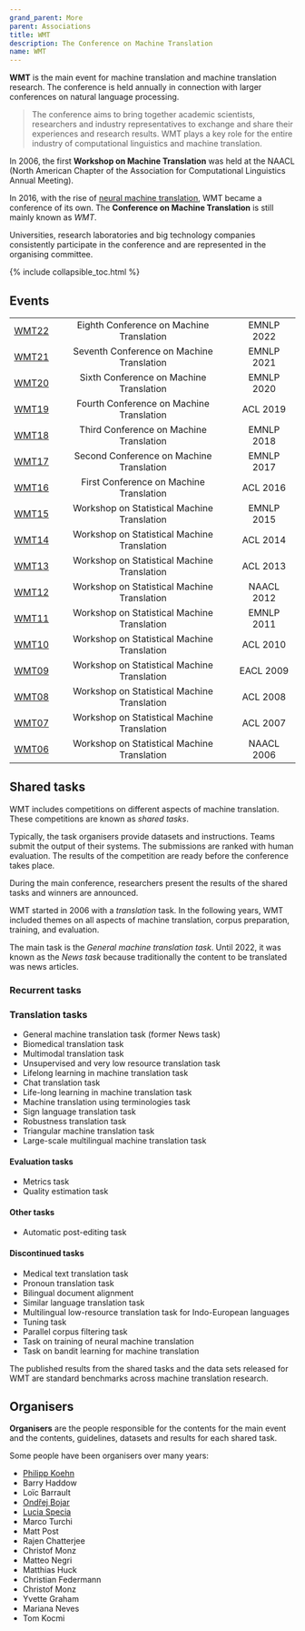```yaml
---
grand_parent: More
parent: Associations
title: WMT
description: The Conference on Machine Translation
name: WMT
---
```


**WMT** is the main event for machine translation and machine translation research.
The conference is held annually in connection with larger conferences on natural language processing.

> The conference aims to bring together academic scientists, researchers and industry representatives to exchange and share their experiences and research results. WMT plays a key role for the entire industry of computational linguistics and machine translation.

In 2006, the first **Workshop on Machine Translation** was held at the NAACL (North American Chapter of the Association for Computational Linguistics Annual Meeting).

In 2016, with the rise of [neural machine translation](/approaches/neural-machine-translation.md), WMT became a conference of its own.
The **Conference on Machine Translation** is still mainly known as *WMT*.

Universities, research laboratories and big technology companies consistently participate in the conference and are represented in the organising committee.

{% include collapsible_toc.html %}

## Events

|     |     |     |
| :-: | :-: | :-: |
| [WMT22](/events/wmt22.md) | Eighth Conference on Machine Translation | EMNLP 2022 |
| [WMT21](/events/wmt21.md) | Seventh Conference on Machine Translation | EMNLP 2021 |
| [WMT20](/events/wmt20.md) | Sixth Conference on Machine Translation | EMNLP 2020 |
| [WMT19](/events/wmt19.md) | Fourth Conference on Machine Translation | ACL 2019 |
| [WMT18](/events/wmt18.md) | Third Conference on Machine Translation | EMNLP 2018 |
| [WMT17](/events/wmt17.md) | Second Conference on Machine Translation | EMNLP 2017 |
| [WMT16](/events/wmt16.md) | First Conference on Machine Translation | ACL 2016 |
| [WMT15](/events/wmt15.md) | Workshop on Statistical Machine Translation | EMNLP 2015 |
| [WMT14](/events/wmt14.md) | Workshop on Statistical Machine Translation | ACL 2014 |
| [WMT13](/events/wmt13.md) | Workshop on Statistical Machine Translation | ACL 2013 |
| [WMT12](/events/wmt12.md) | Workshop on Statistical Machine Translation | NAACL 2012 |
| [WMT11](/events/wmt11.md) | Workshop on Statistical Machine Translation | EMNLP 2011 |
| [WMT10](/events/wmt10.md) | Workshop on Statistical Machine Translation | ACL 2010 |
| [WMT09](/events/wmt09.md) | Workshop on Statistical Machine Translation | EACL 2009 |
| [WMT08](/events/wmt08.md) | Workshop on Statistical Machine Translation | ACL 2008 |
| [WMT07](/events/wmt07.md) | Workshop on Statistical Machine Translation | ACL 2007 |
| [WMT06](/events/wmt06.md) | Workshop on Statistical Machine Translation | NAACL 2006 |

## Shared tasks

WMT includes competitions on different aspects of machine translation.
These competitions are known as *shared tasks*.

Typically, the task organisers provide datasets and instructions.
Teams submit the output of their systems.
The submissions are ranked with human evaluation.
The results of the competition are ready before the conference takes place.

During the main conference, researchers present the results of the shared tasks and winners are announced.

WMT started in 2006 with a *translation* task.
In the following years, WMT included themes on all aspects of machine translation, corpus preparation, training, and evaluation.

The main task is the *General machine translation task*.
Until 2022, it was known as the *News task* because traditionally the content to be translated was news articles.

### Recurrent tasks

### Translation tasks

- General machine translation task (former News task)
- Biomedical translation task
- Multimodal translation task
- Unsupervised and very low resource translation task
- Lifelong learning in machine translation task
- Chat translation task
- Life-long learning in machine translation task
- Machine translation using terminologies task
- Sign language translation task
- Robustness translation task
- Triangular machine translation task
- Large-scale multilingual machine translation task

#### Evaluation tasks

- Metrics task
- Quality estimation task

#### Other tasks

- Automatic post-editing task

#### Discontinued tasks

- Medical text translation task
- Pronoun translation task
- Bilingual document alignment
- Similar language translation task
- Multilingual low-resource translation task for Indo-European languages
- Tuning task
- Parallel corpus filtering task
- Task on training of neural machine translation
- Task on bandit learning for machine translation

The published results from the shared tasks and the data sets released for WMT are standard benchmarks across machine translation research.

## Organisers
**Organisers** are the people responsible for the contents for the main event and the contents, guidelines, datasets and results for each shared task.

Some people have been organisers over many years:
- [Philipp Koehn](/people/philipp-koehn.md)
- Barry Haddow
- Loïc Barrault
- [Ondřej Bojar](/community/people/ondrej-bojar.md)
- [Lucia Specia](/people/lucia-specia.md)
- Marco Turchi
- Matt Post
- Rajen Chatterjee
- Christof Monz
- Matteo Negri
- Matthias Huck
- Christian Federmann
- Christof Monz
- Yvette Graham
- Mariana Neves
- Tom Kocmi
